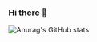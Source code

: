 ### Hi there 👋

![Anurag's GitHub stats](https://github-readme-stats.vercel.app/api?username=adfilm2&hide=contribs,stars&show_icons=true)

<!--
**adfilm2/adfilm2** is a ✨ _special_ ✨ repository because its `README.md` (this file) appears on your GitHub profile.

Here are some ideas to get you started:

- 🔭 I’m currently working on ...
- 🌱 I’m currently learning ...
- 👯 I’m looking to collaborate on ...
- 🤔 I’m looking for help with ...
- 💬 Ask me about ...
- 📫 How to reach me: ...
- 😄 Pronouns: ...
- ⚡ Fun fact: ...
-->
